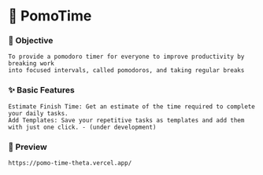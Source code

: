 # 🍅 PomoTime 

### 🎯 Objective
    To provide a pomodoro timer for everyone to improve productivity by breaking work 
    into focused intervals, called pomodoros, and taking regular breaks

### ✨ Basic Features
    Estimate Finish Time: Get an estimate of the time required to complete your daily tasks.
    Add Templates: Save your repetitive tasks as templates and add them with just one click. - (under development)

### 🚀 Preview
    https://pomo-time-theta.vercel.app/
